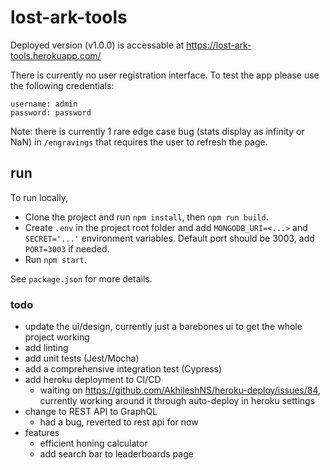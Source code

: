 # lost-ark-tools

Deployed version (v1.0.0) is accessable at https://lost-ark-tools.herokuapp.com/

There is currently no user registration interface. To test the app please use the following credentials:
```
username: admin
password: password
```

Note: there is currently 1 rare edge case bug (stats display as infinity or NaN) in `/engravings` that requires the user to refresh the page.
## run

To run locally, 
- Clone the project and run `npm install`, then `npm run build`. 
- Create `.env` in the project root folder and add `MONGODB_URI=<...>` and `SECRET='...'` environment variables. Default port should be 3003, add `PORT=3003` if needed.
- Run `npm start`.


See `package.json` for more details.

### todo

- update the ui/design, currently just a barebones ui to get the whole project working
- add linting
- add unit tests (Jest/Mocha)
- add a comprehensive integration test (Cypress)
- add heroku deployment to CI/CD
  - waiting on https://github.com/AkhileshNS/heroku-deploy/issues/84, currently working around it through auto-deploy in heroku settings 
- change to REST API to GraphQL
  - had a bug, reverted to rest api for now
- features
  - efficient honing calculator
  - add search bar to leaderboards page